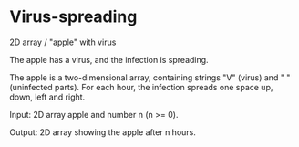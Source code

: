 # Virus-spreading
2D array / "apple" with virus

The apple has a virus, and the infection is spreading.

The apple is a two-dimensional array, containing strings "V" (virus) and " " (uninfected parts). For each hour, the infection spreads one space up, down, left and right.

Input: 2D array apple and number n (n >= 0).

Output: 2D array showing the apple after n hours.
